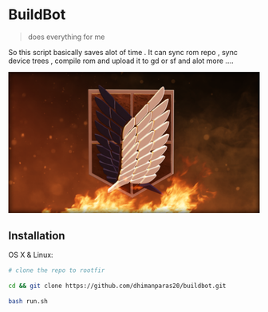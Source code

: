 # BuildBot
> does everything for me

So this script basically saves alot of time . It can sync rom repo , sync device trees , compile rom and upload it to gd or sf and alot more ....

![](505616.png)

## Installation

OS X & Linux:

```sh
# clone the repo to rootfir 
```

```sh
cd && git clone https://github.com/dhimanparas20/buildbot.git
```

```sh
bash run.sh
```

